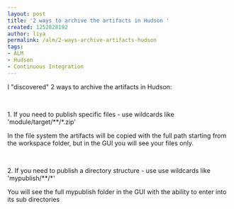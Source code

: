 ```yaml
---
layout: post
title: '2 ways to archive the artifacts in Hudson '
created: 1252828192
author: liya
permalink: /alm/2-ways-archive-artifacts-hudson
tags:
- ALM
- Hudson
- Continuous Integration
---
```

<p>I &quot;discovered&quot; 2 ways to archive the artifacts in Hudson:</p>
<p>&nbsp;</p>
<p>1. If you need to publish specific files - use wildcards like 'module/target/**/*.zip'</p>
<p>In the file system the artifacts will be copied with the full path starting from the workspace folder, but in the GUI you will see your files only.</p>
<p>&nbsp;</p>
<p>2. If you need to publish a directory structure - use use wildcards like 'mypublish/**/*'</p>
<p>You will see the full mypublish folder in the GUI with the ability to enter into its sub directories</p>
